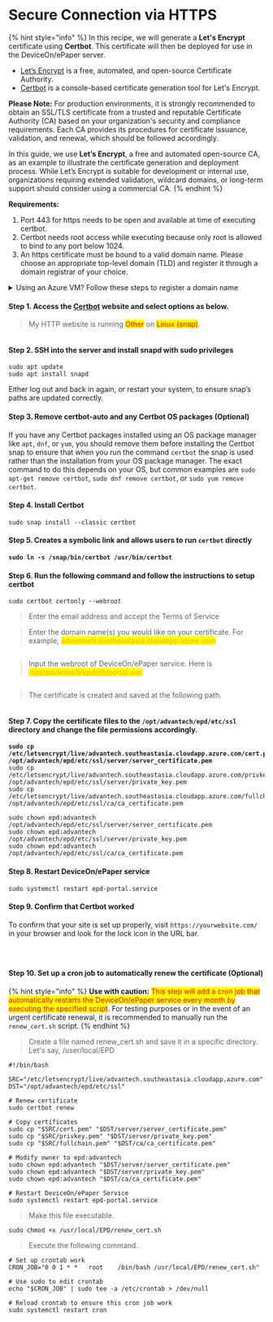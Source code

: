 # Secure Connection via HTTPS

{% hint style="info" %}
In this recipe, we will generate a **Let's Encrypt** certificate using **Certbot**. This certificate will then be deployed for use in the DeviceOn/ePaper server.

* [Let’s Encrypt](https://letsencrypt.org/) is a free, automated, and open-source Certificate Authority.
* [Certbot](https://certbot.eff.org/) is a console-based certificate generation tool for Let's Encrypt.

**Please Note:** For production environments, it is strongly recommended to obtain an SSL/TLS certificate from a trusted and reputable Certificate Authority (CA) based on your organization's security and compliance requirements. Each CA provides its procedures for certificate issuance, validation, and renewal, which should be followed accordingly.

In this guide, we use **Let’s Encrypt**, a free and automated open-source CA, as an example to illustrate the certificate generation and deployment process. While Let’s Encrypt is suitable for development or internal use, organizations requiring extended validation, wildcard domains, or long-term support should consider using a commercial CA.
{% endhint %}

**Requirements:**

1. Port 443 for https needs to be open and available at time of executing certbot.
2. Certbot needs root access while executing because only root is allowed to bind to any port below 1024.
3. An https certificate must be bound to a valid domain name. Please choose an appropriate top-level domain (TLD) and register it through a domain registrar of your choice.

<details>

<summary>Using an Azure VM? Follow these steps to register a domain name</summary>

1. Go to the [Azure Portal](https://portal.azure.com).

2) Navigate to **Virtual Machines** and select your VM.

3. In the **Overview** tab, find:

* **Public IP address**: Click it to open the Public IP resource.
* In the **Public IP address** blade, you’ll see a field named **DNS name** or **DNS name label**.

- If it’s empty, click **Configuration** in the left menu of the Public IP, and set a **DNS name label** (e.g., <mark style="color:orange;">advantech</mark>).

4. Save changes.\
   You will now have a DNS name like:

```
advantech.southeastasia.cloudapp.azure.com
```

<div align="left"><figure><img src="../../.gitbook/assets/image.png" alt=""><figcaption></figcaption></figure></div>

<figure><img src="../../.gitbook/assets/image (455).png" alt=""><figcaption></figcaption></figure>

</details>

#### Step 1. Access the [Certbot](https://certbot.eff.org/instructions?ws=other\&os=snap) website and select options as below.

> My HTTP website is running <mark style="color:red;">Other</mark> on <mark style="color:red;">Linux (snap)</mark>.

<figure><img src="../../.gitbook/assets/image (454).png" alt=""><figcaption></figcaption></figure>

#### Step 2. SSH into the server and install snapd with sudo privileges

```
sudo apt update
sudo apt install snapd
```

Either log out and back in again, or restart your system, to ensure snap’s paths are updated correctly.

#### Step 3. Remove certbot-auto and any Certbot OS packages (Optional)

If you have any Certbot packages installed using an OS package manager like `apt`, `dnf`, or `yum`, you should remove them before installing the Certbot snap to ensure that when you run the command `certbot` the snap is used rather than the installation from your OS package manager. The exact command to do this depends on your OS, but common examples are `sudo apt-get remove certbot`, `sudo dnf remove certbot`, or `sudo yum remove certbot`.

#### Step 4. Install Certbot

```
sudo snap install --classic certbot
```

#### Step 5. Creates a symbolic link and allows users to run `certbot` directly

<pre><code><strong>sudo ln -s /snap/bin/certbot /usr/bin/certbot 
</strong></code></pre>

#### Step 6. Run the following command and follow the instructions to setup certbot

```
sudo certbot certonly --webroot
```

> Enter the email address and accept the Terms of Service

> Enter the domain name(s) you would like on your certificate. For example, <mark style="color:orange;">advantech.southeastasia.cloudapp.azure.com</mark>

<figure><img src="../../.gitbook/assets/圖片 (1) (1).png" alt=""><figcaption></figcaption></figure>

> Input the webroot of DeviceOn/ePaper service. Here is <mark style="color:orange;">/opt/advantech/epd/lib/portal.war</mark>

<figure><img src="../../.gitbook/assets/圖片 (1) (1) (1).png" alt=""><figcaption></figcaption></figure>

> The certificate is created and saved at the following path.

<figure><img src="../../.gitbook/assets/圖片 (1).png" alt=""><figcaption></figcaption></figure>

#### Step 7. Copy the certificate files to the `/opt/advantech/epd/etc/ssl` directory and change the file permissions accordingly.

<pre><code><strong>sudo cp /etc/letsencrypt/live/advantech.southeastasia.cloudapp.azure.com/cert.pem /opt/advantech/epd/etc/ssl/server/server_certificate.pem
</strong>sudo cp /etc/letsencrypt/live/advantech.southeastasia.cloudapp.azure.com/privkey.pem /opt/advantech/epd/etc/ssl/server/private_key.pem
sudo cp /etc/letsencrypt/live/advantech.southeastasia.cloudapp.azure.com/fullchain.pem /opt/advantech/epd/etc/ssl/ca/ca_certificate.pem

sudo chown epd:advantech /opt/advantech/epd/etc/ssl/server/server_certificate.pem
sudo chown epd:advantech /opt/advantech/epd/etc/ssl/server/private_key.pem
sudo chown epd:advantech /opt/advantech/epd/etc/ssl/ca/ca_certificate.pem
</code></pre>

#### Step 8. Restart DeviceOn/ePaper service

```
sudo systemctl restart epd-portal.service
```

#### Step 9. Confirm that Certbot worked

To confirm that your site is set up properly, visit `https://yourwebsite.com/` in your browser and look for the lock icon in the URL bar.

<figure><img src="../../.gitbook/assets/圖片 (3).png" alt=""><figcaption></figcaption></figure>

<figure><img src="../../.gitbook/assets/圖片 (4).png" alt=""><figcaption></figcaption></figure>

<figure><img src="../../.gitbook/assets/圖片.png" alt=""><figcaption></figcaption></figure>

#### Step 10. Set up a cron job to automatically renew the certificate (Optional)

{% hint style="info" %}
**Use with caution:** <mark style="color:red;">This step will add a cron job that automatically restarts the DeviceOn/ePaper service every month by executing the specified script</mark>. For testing purposes or in the event of an urgent certificate renewal, it is recommended to manually run the `renew_cert.sh` script.
{% endhint %}

> Create a file named renew\_cert.sh and save it in a specific directory. Let's say, /user/local/EPD

```
#!/bin/bash

SRC="/etc/letsencrypt/live/advantech.southeastasia.cloudapp.azure.com"
DST="/opt/advantech/epd/etc/ssl"

# Renew certificate
sudo certbot renew

# Copy certificates
sudo cp "$SRC/cert.pem" "$DST/server/server_certificate.pem"
sudo cp "$SRC/privkey.pem" "$DST/server/private_key.pem"
sudo cp "$SRC/fullchain.pem" "$DST/ca/ca_certificate.pem"

# Modify owner to epd:advantech
sudo chown epd:advantech "$DST/server/server_certificate.pem"
sudo chown epd:advantech "$DST/server/private_key.pem"
sudo chown epd:advantech "$DST/ca/ca_certificate.pem"

# Restart DeviceOn/ePaper Service
sudo systemctl restart epd-portal.service
```

> Make this file executable.

```
sudo chmod +x /usr/local/EPD/renew_cert.sh
```

> Execute the following command.

```
# Set up crontab work
CRON_JOB="0 0 1 * *   root    /bin/bash /usr/local/EPD/renew_cert.sh"

# Use sudo to edit crontab
echo "$CRON_JOB" | sudo tee -a /etc/crontab > /dev/null

# Reload crontab to ensure this cron job work
sudo systemctl restart cron
```
